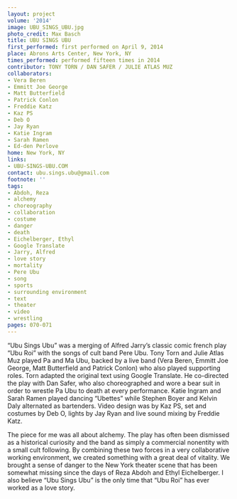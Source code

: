 ```yaml
---
layout: project
volume: '2014'
image: UBU_SINGS_UBU.jpg
photo_credit: Max Basch
title: UBU SINGS UBU
first_performed: first performed on April 9, 2014
place: Abrons Arts Center, New York, NY
times_performed: performed fifteen times in 2014
contributor: TONY TORN / DAN SAFER / JULIE ATLAS MUZ
collaborators:
- Vera Beren
- Emmitt Joe George
- Matt Butterfield
- Patrick Conlon
- Freddie Katz
- Kaz PS
- Deb O
- Jay Ryan
- Katie Ingram
- Sarah Ramen
- Ed-den Perlove
home: New York, NY
links:
- UBU-SINGS-UBU.COM
contact: ubu.sings.ubu@gmail.com
footnote: ''
tags:
- Abdoh, Reza
- alchemy
- choreography
- collaboration
- costume
- danger
- death
- Eichelberger, Ethyl
- Google Translate
- Jarry, Alfred
- love story
- mortality
- Pere Ubu
- song
- sports
- surrounding environment
- text
- theater
- video
- wrestling
pages: 070-071
---
```


“Ubu Sings Ubu” was a merging of Alfred Jarry’s classic comic french play “Ubu Roi” with the songs of cult band Pere Ubu. Tony Torn and Julie Atlas Muz played Pa and Ma Ubu, backed by a live band (Vera Beren, Emmitt Joe George, Matt Butterfield and Patrick Conlon) who also played supporting roles. Torn adapted the original text using Google Translate. He co-directed the play with Dan Safer, who also choreographed and wore a bear suit in order to wrestle Pa Ubu to death at every performance. Katie Ingram and Sarah Ramen played dancing “Ubettes” while Stephen Boyer and Kelvin Daly alternated as bartenders. Video design was by Kaz PS, set and costumes by Deb O, lights by Jay Ryan and live sound mixing by Freddie Katz.

The piece for me was all about alchemy. The play has often been dismissed as a historical curiosity and the band as simply a commercial nonentity with a small cult following. By combining these two forces in a very collaborative working environment, we created something with a great deal of vitality. We brought a sense of danger to the New York theater scene that has been somewhat missing since the days of Reza Abdoh and Ethyl Eichelberger. I also believe “Ubu Sings Ubu” is the only time that “Ubu Roi” has ever worked as a love story.
